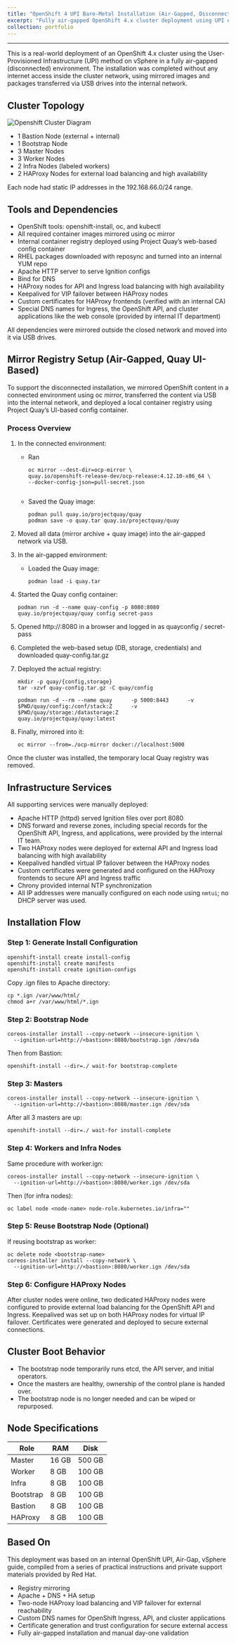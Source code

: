 ```yaml
---
title: "OpenShift 4 UPI Bare-Metal Installation (Air-Gapped, Disconnected)"
excerpt: "Fully air-gapped OpenShift 4.x cluster deployment using UPI on vSphere.<br/><img src='/images/openshift.png'>"
collection: portfolio
---
```

---
This is a real-world deployment of an OpenShift 4.x cluster using the User-Provisioned Infrastructure (UPI) method on vSphere in a fully air-gapped (disconnected) environment. The installation was completed without any internet access inside the cluster network, using mirrored images and packages transferred via USB drives into the internal network.

## Cluster Topology

![Openshift Cluster Diagram](/images/OPENSHIFT-DIAGRAM.png)

- 1 Bastion Node (external + internal)
- 1 Bootstrap Node
- 3 Master Nodes
- 3 Worker Nodes
- 2 Infra Nodes (labeled workers)
- 2 HAProxy Nodes for external load balancing and high availability

Each node had static IP addresses in the 192.168.66.0/24 range.

## Tools and Dependencies

- OpenShift tools: openshift-install, oc, and kubectl
- All required container images mirrored using oc mirror
- Internal container registry deployed using Project Quay’s web-based config container
- RHEL packages downloaded with reposync and turned into an internal YUM repo
- Apache HTTP server to serve Ignition configs
- Bind for DNS
- HAProxy nodes for API and Ingress load balancing with high availability
- Keepalived for VIP failover between HAProxy nodes
- Custom certificates for HAProxy frontends (verified with an internal CA)
- Special DNS names for Ingress, the OpenShift API, and cluster applications like the web console (provided by internal IT department)

All dependencies were mirrored outside the closed network and moved into it via USB drives.

## Mirror Registry Setup (Air-Gapped, Quay UI-Based)

To support the disconnected installation, we mirrored OpenShift content in a connected environment using oc mirror, transferred the content via USB into the internal network, and deployed a local container registry using Project Quay’s UI-based config container.

### Process Overview

1. In the connected environment:
   - Ran 
     ```
     oc mirror --dest-dir=ocp-mirror \
     quay.io/openshift-release-dev/ocp-release:4.12.10-x86_64 \
     --docker-config-json=pull-secret.json
 
     ```
   - Saved the Quay image:
     ```
     podman pull quay.io/projectquay/quay
     podman save -o quay.tar quay.io/projectquay/quay
     ```

2. Moved all data (mirror archive + quay image) into the air-gapped network via USB.

3. In the air-gapped environment:
   - Loaded the Quay image:
     ```
     podman load -i quay.tar
     ```

4. Started the Quay config container:
   ```
   podman run -d --name quay-config -p 8080:8080 quay.io/projectquay/quay config secret-pass
   ```

5. Opened http://<bastion-ip>:8080 in a browser and logged in as quayconfig / secret-pass

6. Completed the web-based setup (DB, storage, credentials) and downloaded quay-config.tar.gz

7. Deployed the actual registry:
   ```
   mkdir -p quay/{config,storage}
   tar -xzvf quay-config.tar.gz -C quay/config

   podman run -d --rm --name quay      -p 5000:8443      -v $PWD/quay/config:/conf/stack:Z      -v $PWD/quay/storage:/datastorage:Z      quay.io/projectquay/quay:latest
   ```

8. Finally, mirrored into it:
   ```
   oc mirror --from=./ocp-mirror docker://localhost:5000
   ```

Once the cluster was installed, the temporary local Quay registry was removed.

## Infrastructure Services

All supporting services were manually deployed:

- Apache HTTP (httpd) served Ignition files over port 8080
- DNS forward and reverse zones, including special records for the OpenShift API, Ingress, and applications, were provided by the internal IT team. 
- Two HAProxy nodes were deployed for external API and Ingress load balancing with high availability
- Keepalived handled virtual IP failover between the HAProxy nodes
- Custom certificates were generated and configured on the HAProxy frontends to secure API and Ingress traffic
- Chrony provided internal NTP synchronization
- All IP addresses were manually configured on each node using ```nmtui```; no DHCP server was used.

## Installation Flow

### Step 1: Generate Install Configuration

```
openshift-install create install-config
openshift-install create manifests
openshift-install create ignition-configs
```

Copy .ign files to Apache directory:
```
cp *.ign /var/www/html/
chmod a+r /var/www/html/*.ign
```

### Step 2: Bootstrap Node

```
coreos-installer install --copy-network --insecure-ignition \
  --ignition-url=http://<bastion>:8080/bootstrap.ign /dev/sda
```

Then from Bastion:
```
openshift-install --dir=./ wait-for bootstrap-complete
```

### Step 3: Masters

```
coreos-installer install --copy-network --insecure-ignition \
  --ignition-url=http://<bastion>:8080/master.ign /dev/sda
```

After all 3 masters are up:
```
openshift-install --dir=./ wait-for install-complete
```

### Step 4: Workers and Infra Nodes

Same procedure with worker.ign:
```
coreos-installer install --copy-network --insecure-ignition \
  --ignition-url=http://<bastion>:8080/worker.ign /dev/sda
```

Then (for infra nodes):
```
oc label node <node-name> node-role.kubernetes.io/infra=""
```

### Step 5: Reuse Bootstrap Node (Optional)

If reusing bootstrap as worker:
```
oc delete node <bootstrap-name>
coreos-installer install --copy-network \
  --ignition-url=http://<bastion>:8080/worker.ign /dev/sda
```

### Step 6: Configure HAProxy Nodes

After cluster nodes were online, two dedicated HAProxy nodes were configured to provide external load balancing for the OpenShift API and Ingress. Keepalived was set up on both HAProxy nodes for virtual IP failover. Certificates were generated and deployed to secure external connections.

## Cluster Boot Behavior

- The bootstrap node temporarily runs etcd, the API server, and initial operators.
- Once the masters are healthy, ownership of the control plane is handed over.
- The bootstrap node is no longer needed and can be wiped or repurposed.

## Node Specifications

| Role       | RAM   | Disk   |
|------------|--------|--------|
| Master     | 16 GB | 500 GB |
| Worker     | 8 GB  | 100 GB |
| Infra      | 8 GB  | 100 GB |
| Bootstrap  | 8 GB  | 100 GB |
| Bastion    | 8 GB  | 100 GB |
| HAProxy    | 8 GB  | 100 GB |

## Based On

This deployment was based on an internal OpenShift UPI, Air-Gap, vSphere guide, compiled from a series of practical instructions and private support materials provided by Red Hat.

- Registry mirroring
- Apache + DNS + HA setup
- Two-node HAProxy load balancing and VIP failover for external reachability
- Custom DNS names for OpenShift Ingress, API, and cluster applications
- Certificate generation and trust configuration for secure external access
- Fully air-gapped installation and manual day-one validation
